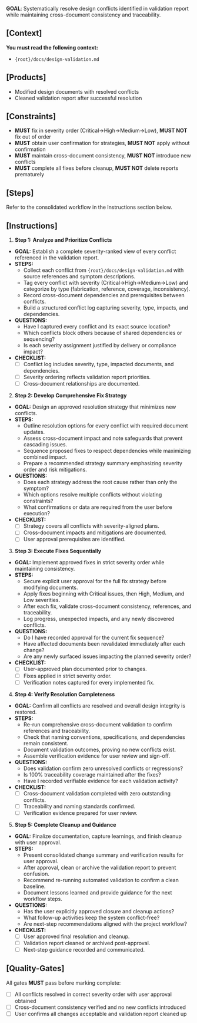 **GOAL**: Systematically resolve design conflicts identified in validation report while maintaining cross-document consistency and traceability.

## [Context]
**You must read the following context:**
- `{root}/docs/design-validation.md`

## [Products]  
- Modified design documents with resolved conflicts
- Cleaned validation report after successful resolution

## [Constraints]
- **MUST** fix in severity order (Critical→High→Medium→Low), **MUST NOT** fix out of order
- **MUST** obtain user confirmation for strategies, **MUST NOT** apply without confirmation  
- **MUST** maintain cross-document consistency, **MUST NOT** introduce new conflicts
- **MUST** complete all fixes before cleanup, **MUST NOT** delete reports prematurely

## [Steps]
Refer to the consolidated workflow in the Instructions section below.

## [Instructions]
1. **Step 1: Analyze and Prioritize Conflicts**
- **GOAL:** Establish a complete severity-ranked view of every conflict referenced in the validation report.
- **STEPS:**
  - Collect each conflict from `{root}/docs/design-validation.md` with source references and symptom descriptions.
  - Tag every conflict with severity (Critical→High→Medium→Low) and categorize by type (fabrication, reference, coverage, inconsistency).
  - Record cross-document dependencies and prerequisites between conflicts.
  - Build a structured conflict log capturing severity, type, impacts, and dependencies.
- **QUESTIONS:**
  - Have I captured every conflict and its exact source location?
  - Which conflicts block others because of shared dependencies or sequencing?
  - Is each severity assignment justified by delivery or compliance impact?
- **CHECKLIST:**
  - [ ] Conflict log includes severity, type, impacted documents, and dependencies.
  - [ ] Severity ordering reflects validation report priorities.
  - [ ] Cross-document relationships are documented.

2. **Step 2: Develop Comprehensive Fix Strategy**
- **GOAL:** Design an approved resolution strategy that minimizes new conflicts.
- **STEPS:**
  - Outline resolution options for every conflict with required document updates.
  - Assess cross-document impact and note safeguards that prevent cascading issues.
  - Sequence proposed fixes to respect dependencies while maximizing combined impact.
  - Prepare a recommended strategy summary emphasizing severity order and risk mitigations.
- **QUESTIONS:**
  - Does each strategy address the root cause rather than only the symptom?
  - Which options resolve multiple conflicts without violating constraints?
  - What confirmations or data are required from the user before execution?
- **CHECKLIST:**
  - [ ] Strategy covers all conflicts with severity-aligned plans.
  - [ ] Cross-document impacts and mitigations are documented.
  - [ ] User approval prerequisites are identified.

3. **Step 3: Execute Fixes Sequentially**
- **GOAL:** Implement approved fixes in strict severity order while maintaining consistency.
- **STEPS:**
  - Secure explicit user approval for the full fix strategy before modifying documents.
  - Apply fixes beginning with Critical issues, then High, Medium, and Low severities.
  - After each fix, validate cross-document consistency, references, and traceability.
  - Log progress, unexpected impacts, and any newly discovered conflicts.
- **QUESTIONS:**
  - Do I have recorded approval for the current fix sequence?
  - Have affected documents been revalidated immediately after each change?
  - Are any newly surfaced issues impacting the planned severity order?
- **CHECKLIST:**
  - [ ] User-approved plan documented prior to changes.
  - [ ] Fixes applied in strict severity order.
  - [ ] Verification notes captured for every implemented fix.

4. **Step 4: Verify Resolution Completeness**
- **GOAL:** Confirm all conflicts are resolved and overall design integrity is restored.
- **STEPS:**
  - Re-run comprehensive cross-document validation to confirm references and traceability.
  - Check that naming conventions, specifications, and dependencies remain consistent.
  - Document validation outcomes, proving no new conflicts exist.
  - Assemble verification evidence for user review and sign-off.
- **QUESTIONS:**
  - Does validation confirm zero unresolved conflicts or regressions?
  - Is 100% traceability coverage maintained after the fixes?
  - Have I recorded verifiable evidence for each validation activity?
- **CHECKLIST:**
  - [ ] Cross-document validation completed with zero outstanding conflicts.
  - [ ] Traceability and naming standards confirmed.
  - [ ] Verification evidence prepared for user review.

5. **Step 5: Complete Cleanup and Guidance**
- **GOAL:** Finalize documentation, capture learnings, and finish cleanup with user approval.
- **STEPS:**
  - Present consolidated change summary and verification results for user approval.
  - After approval, clean or archive the validation report to prevent confusion.
  - Recommend re-running automated validation to confirm a clean baseline.
  - Document lessons learned and provide guidance for the next workflow steps.
- **QUESTIONS:**
  - Has the user explicitly approved closure and cleanup actions?
  - What follow-up activities keep the system conflict-free?
  - Are next-step recommendations aligned with the project workflow?
- **CHECKLIST:**
  - [ ] User approved final resolution and cleanup.
  - [ ] Validation report cleaned or archived post-approval.
  - [ ] Next-step guidance recorded and communicated.

## [Quality-Gates]
All gates **MUST** pass before marking complete:
- [ ] All conflicts resolved in correct severity order with user approval obtained
- [ ] Cross-document consistency verified and no new conflicts introduced  
- [ ] User confirms all changes acceptable and validation report cleaned up
